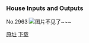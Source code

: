 ### House Inputs and Outputs
No.2963
![图片不见了~~~](https://imgs.xkcd.com/comics/house_inputs_and_outputs.png)

[原址](https://xkcd.com//2963) [下载](https://imgs.xkcd.com/comics/house_inputs_and_outputs.png)

